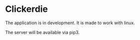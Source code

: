 # Clickerdie

The application is in development. It is made to work with linux.

The server will be available via pip3.